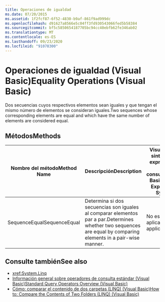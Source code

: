 ```yaml
---
title: Operaciones de igualdad
ms.date: 07/20/2015
ms.assetid: 1f2fcf87-6f52-4830-b9af-861f9ad999dc
ms.openlocfilehash: d91627a8566e5c04ff3fd930543066fed5b58384
ms.sourcegitcommit: bf5c5850654187705bc94cc40ebfb62fe346ab02
ms.translationtype: MT
ms.contentlocale: es-ES
ms.lasthandoff: 09/23/2020
ms.locfileid: "91078300"
---
```

# <a name="equality-operations-visual-basic"></a><span data-ttu-id="52031-102">Operaciones de igualdad (Visual Basic)</span><span class="sxs-lookup"><span data-stu-id="52031-102">Equality Operations (Visual Basic)</span></span>

<span data-ttu-id="52031-103">Dos secuencias cuyos respectivos elementos sean iguales y que tengan el mismo número de elementos se consideran iguales.</span><span class="sxs-lookup"><span data-stu-id="52031-103">Two sequences whose corresponding elements are equal and which have the same number of elements are considered equal.</span></span>  
  
## <a name="methods"></a><span data-ttu-id="52031-104">Métodos</span><span class="sxs-lookup"><span data-stu-id="52031-104">Methods</span></span>  
  
|<span data-ttu-id="52031-105">Nombre del método</span><span class="sxs-lookup"><span data-stu-id="52031-105">Method Name</span></span>|<span data-ttu-id="52031-106">Descripción</span><span class="sxs-lookup"><span data-stu-id="52031-106">Description</span></span>|<span data-ttu-id="52031-107">Visual Basic sintaxis de expresiones de consulta</span><span class="sxs-lookup"><span data-stu-id="52031-107">Visual Basic Query Expression Syntax</span></span>|<span data-ttu-id="52031-108">Más información</span><span class="sxs-lookup"><span data-stu-id="52031-108">More Information</span></span>|  
|-----------------|-----------------|------------------------------------------|----------------------|  
|<span data-ttu-id="52031-109">SequenceEqual</span><span class="sxs-lookup"><span data-stu-id="52031-109">SequenceEqual</span></span>|<span data-ttu-id="52031-110">Determina si dos secuencias son iguales al comparar elementos par a par.</span><span class="sxs-lookup"><span data-stu-id="52031-110">Determines whether two sequences are equal by comparing elements in a pair-wise manner.</span></span>|<span data-ttu-id="52031-111">No es aplicable.</span><span class="sxs-lookup"><span data-stu-id="52031-111">Not applicable.</span></span>|<xref:System.Linq.Enumerable.SequenceEqual%2A?displayProperty=nameWithType><br /><br /> <xref:System.Linq.Queryable.SequenceEqual%2A?displayProperty=nameWithType>|  
  
## <a name="see-also"></a><span data-ttu-id="52031-112">Consulte también</span><span class="sxs-lookup"><span data-stu-id="52031-112">See also</span></span>

- <xref:System.Linq>
- [<span data-ttu-id="52031-113">Información general sobre operadores de consulta estándar (Visual Basic)</span><span class="sxs-lookup"><span data-stu-id="52031-113">Standard Query Operators Overview (Visual Basic)</span></span>](standard-query-operators-overview.md)
- [<span data-ttu-id="52031-114">Cómo: comparar el contenido de dos carpetas (LINQ) (Visual Basic)</span><span class="sxs-lookup"><span data-stu-id="52031-114">How to: Compare the Contents of Two Folders (LINQ) (Visual Basic)</span></span>](how-to-compare-the-contents-of-two-folders-linq.md)
